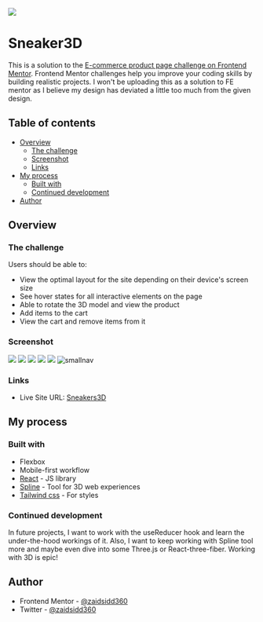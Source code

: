 ![](https://user-images.githubusercontent.com/87397035/191067494-4c442be1-ab16-43da-957c-938848cb8b35.png)
# Sneaker3D

This is a solution to the [E-commerce product page challenge on Frontend Mentor](https://www.frontendmentor.io/challenges/ecommerce-product-page-UPsZ9MJp6). Frontend Mentor challenges help you improve your coding skills by building realistic projects. I won't be uploading this as a solution to FE mentor as I believe my design has deviated a little too much from the given design.

## Table of contents

- [Overview](#overview)
  - [The challenge](#the-challenge)
  - [Screenshot](#screenshot)
  - [Links](#links)
- [My process](#my-process)
  - [Built with](#built-with)
  - [Continued development](#continued-development)
- [Author](#author)

## Overview

### The challenge

Users should be able to:

- View the optimal layout for the site depending on their device's screen size
- See hover states for all interactive elements on the page
- Able to rotate the 3D model and view the product
- Add items to the cart
- View the cart and remove items from it

### Screenshot

![](https://user-images.githubusercontent.com/87397035/190924629-d0b2f6f8-6588-42d4-bb58-cd31adb64c42.png)
![](https://user-images.githubusercontent.com/87397035/190924626-4d9e8d90-700c-4387-8b6d-387fbfef02fe.png)
![](https://user-images.githubusercontent.com/87397035/190924624-51ffb5a0-3a2b-446c-80a1-31b8bf2e9c44.png)
![](https://user-images.githubusercontent.com/87397035/190924631-886bad9b-a2e4-462c-be10-2c3bfd5695b7.png)
![](https://user-images.githubusercontent.com/87397035/190924633-c93195a8-7b1b-4d54-8e6a-b94c20a4c193.png)
![smallnav](https://user-images.githubusercontent.com/87397035/190924634-7ca81695-0942-46b8-b83a-a7a1003e09bb.png)

### Links

- Live Site URL: [Sneakers3D](https://zaidsidd360.github.io/sneakers)

## My process

### Built with

- Flexbox
- Mobile-first workflow
- [React](https://reactjs.org/) - JS library
- [Spline](https://spline.design/) - Tool for 3D web experiences
- [Tailwind css](https://tailwindcss.com/) - For styles

### Continued development

In future projects, I want to work with the useReducer hook and learn the under-the-hood workings of it. Also, I want to keep working with Spline tool more and maybe even dive into some Three.js or React-three-fiber. Working with 3D is epic!

## Author

- Frontend Mentor - [@zaidsidd360](https://www.frontendmentor.io/profile/zaidsidd360)
- Twitter - [@zaidsidd360](https://www.twitter.com/zaidsidd360)
